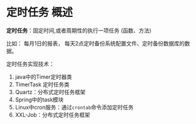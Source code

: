 # 定时任务 概述

**定时任务**：固定时间,或者周期性的执行一项任务 (函数、方法)

比如： 每月1日的报表， 每天2点定时备份系统配置文件、定时备份数据库的数据。

定时任务实现技术：

1. java中的Timer定时器类
2. TimerTask 定时任务类
3. Quartz：分布式定时任务框架
4. Spring中的task模块
5. Linux中cron服务：通过`crontab`命令添加定时任务
6. XXL-Job：分布式定时任务框架